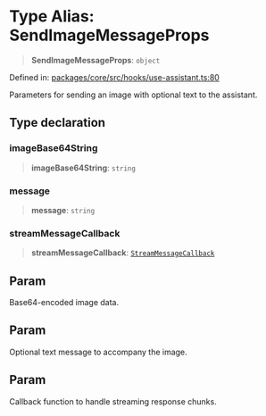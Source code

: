 # Type Alias: SendImageMessageProps

> **SendImageMessageProps**: `object`

Defined in: [packages/core/src/hooks/use-assistant.ts:80](https://github.com/GeoDaCenter/openassistant/blob/a1bcfdf89aac2d64b3bda9cf92b96ead076def28/packages/core/src/hooks/use-assistant.ts#L80)

Parameters for sending an image with optional text to the assistant.

## Type declaration

### imageBase64String

> **imageBase64String**: `string`

### message

> **message**: `string`

### streamMessageCallback

> **streamMessageCallback**: [`StreamMessageCallback`](StreamMessageCallback.md)

## Param

Base64-encoded image data.

## Param

Optional text message to accompany the image.

## Param

Callback function to handle streaming response chunks.
